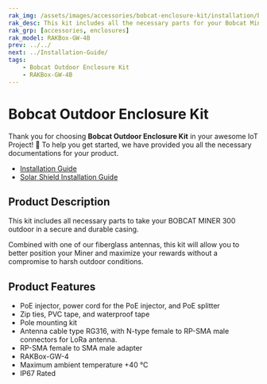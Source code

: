 ```yaml
---
rak_img: /assets/images/accessories/bobcat-enclosure-kit/installation/bobcat.png
rak_desc: This kit includes all the necessary parts for your Bobcat Miner 300 Outdoor in a secure and durable casing. 
rak_grp: [accessories, enclosures]
rak_model: RAKBox-GW-4B    
prev: ../../
next: ../Installation-Guide/
tags: 
    - Bobcat Outdoor Enclosure Kit
    - RAKBox-GW-4B
---
```



# Bobcat Outdoor Enclosure Kit

Thank you for choosing **Bobcat Outdoor Enclosure Kit** in your awesome IoT Project! 🎉 To help you get started, we have provided you all the necessary documentations for your product.

* [Installation Guide](../Installation-Guide/)
* [Solar Shield Installation Guide](../Solar-Shield/)


## Product Description

This kit includes all necessary parts to take your BOBCAT MINER 300 outdoor in a secure and durable casing.

Combined with one of our fiberglass antennas, this kit will allow you to better position your Miner and maximize your rewards without a compromise to harsh outdoor conditions.

## Product Features

- PoE injector, power cord for the PoE injector, and PoE splitter
- Zip ties, PVC tape, and waterproof tape
- Pole mounting kit
- Antenna cable type RG316, with N-type female to RP-SMA male connectors for LoRa antenna.
- RP-SMA female to SMA male adapter
- RAKBox-GW-4
- Maximum ambient temperature +40&nbsp;°C
- IP67 Rated